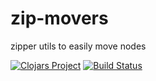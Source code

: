 # zip-movers

zipper utils to easily move nodes

[![Clojars Project](https://img.shields.io/clojars/v/zip-movers.svg)](https://clojars.org/zip-movers)
[![Build Status](https://travis-ci.org/evgenykochetkov/zip-movers.svg?branch=master)](https://travis-ci.org/evgenykochetkov/zip-movers)
